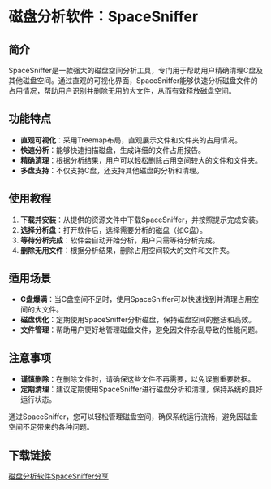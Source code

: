 # 磁盘分析软件：SpaceSniffer

## 简介
SpaceSniffer是一款强大的磁盘空间分析工具，专门用于帮助用户精确清理C盘及其他磁盘空间。通过直观的可视化界面，SpaceSniffer能够快速分析磁盘文件的占用情况，帮助用户识别并删除无用的大文件，从而有效释放磁盘空间。

## 功能特点
- **直观可视化**：采用Treemap布局，直观展示文件和文件夹的占用情况。
- **快速分析**：能够快速扫描磁盘，生成详细的文件占用报告。
- **精确清理**：根据分析结果，用户可以轻松删除占用空间较大的文件和文件夹。
- **多盘支持**：不仅支持C盘，还支持其他磁盘的分析和清理。

## 使用教程
1. **下载并安装**：从提供的资源文件中下载SpaceSniffer，并按照提示完成安装。
2. **选择分析盘**：打开软件后，选择需要分析的磁盘（如C盘）。
3. **等待分析完成**：软件会自动开始分析，用户只需等待分析完成。
4. **删除无用文件**：根据分析结果，删除占用空间较大的文件和文件夹。

## 适用场景
- **C盘爆满**：当C盘空间不足时，使用SpaceSniffer可以快速找到并清理占用空间的大文件。
- **磁盘优化**：定期使用SpaceSniffer分析磁盘，保持磁盘空间的整洁和高效。
- **文件管理**：帮助用户更好地管理磁盘文件，避免因文件杂乱导致的性能问题。

## 注意事项
- **谨慎删除**：在删除文件时，请确保这些文件不再需要，以免误删重要数据。
- **定期清理**：建议定期使用SpaceSniffer进行磁盘分析和清理，保持系统的良好运行状态。

通过SpaceSniffer，您可以轻松管理磁盘空间，确保系统运行流畅，避免因磁盘空间不足带来的各种问题。

## 下载链接

[磁盘分析软件SpaceSniffer分享](https://pan.quark.cn/s/1181248c0207)